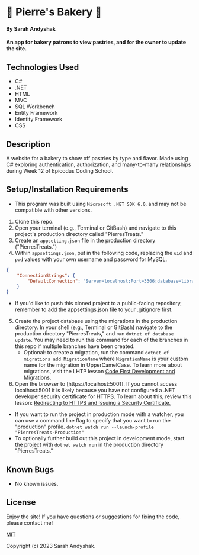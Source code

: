 # 🥨 Pierre's Bakery 🥨

#### By Sarah Andyshak

#### An app for bakery patrons to view pastries, and for the owner to update the site.

## Technologies Used

* C#
* .NET
* HTML
* MVC
* SQL Workbench
* Entity Framework
* Identity Framework
* CSS

## Description

A website for a bakery to show off pastries by type and flavor. Made using C# exploring authentication, authorization, and many-to-many relationships during Week 12 of Epicodus Coding School.

## Setup/Installation Requirements

* This program was built using `Microsoft .NET SDK 6.0`, and may not be compatible with other versions.
1. Clone this repo.
2. Open your terminal (e.g., Terminal or GitBash) and navigate to this project's production directory called "PierresTreats."
3. Create an `appsetting.json` file in the production directory ("PierresTreats.")
4. Within `appsettings.json`, put in the following code, replacing the `uid` and `pwd` values with your own username and password for MySQL. 
```json
{
    "ConnectionStrings": {
        "DefaultConnection": "Server=localhost;Port=3306;database=library_catalog;uid=YOUR-USERNAME-HERE;pwd=YOUR-PASSWORD-HERE;"
    }
}
```
* If you'd like to push this cloned project to a public-facing repository, remember to add the appsettings.json file to your .gitignore first.
5. Create the project database using the migrations in the production directory. In your shell (e.g., Terminal or GitBash) navigate to the production directory "PierresTreats," and run `dotnet ef database update`. You may need to run this command for each of the branches in this repo if multiple branches have been created. 
    - Optional: to create a migration, run the command `dotnet ef migrations add MigrationName` where `MigrationName` is your custom name for the migration in UpperCamelCase. To learn more about migrations, visit the LHTP lesson [Code First Development and Migrations](https://www.learnhowtoprogram.com/c-and-net-part-time/many-to-many-relationships/code-first-development-and-migrations).
6. Open the browser to [https://localhost:5001]. If you cannot access localhost:5001 it is likely because you have not configured a .NET developer security certificate for HTTPS. To learn about this, review this lesson: [Redirecting to HTTPS and Issuing a Security Certificate.](https://www.learnhowtoprogram.com/c-and-net/basic-web-applications/redirecting-to-https-and-issuing-a-security-certificate)
* If you want to run the project in production mode with a watcher, you can use a command line flag to specify that you want to run the "production" profile. ``dotnet watch run --launch-profile "PierresTreats-Production"``
* To optionally further build out this project in development mode, start the project with `dotnet watch run` in the production directory "PierresTreats."

## Known Bugs

* No known issues.

## License
Enjoy the site! If you have questions or suggestions for fixing the code, please contact me!

[MIT](https://github.com/git/git-scm.com/blob/main/MIT-LICENSE.txt)

Copyright (c) 2023 Sarah Andyshak.